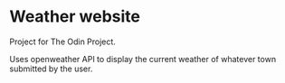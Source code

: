 # Weather website

Project for The Odin Project.

Uses openweather API to display the current weather of whatever town submitted by the user.
